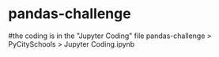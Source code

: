 # pandas-challenge

#the coding is in the "Jupyter Coding" file
pandas-challenge > PyCitySchools > Jupyter Coding.ipynb
